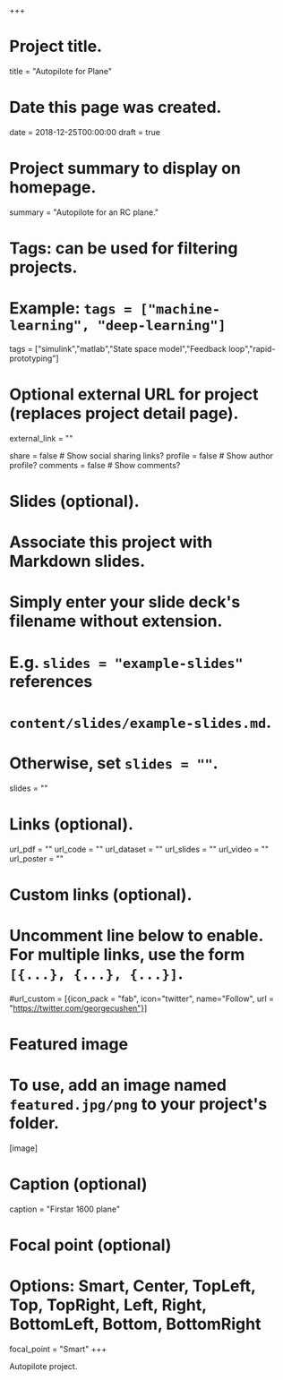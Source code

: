 +++
# Project title.
title = "Autopilote for Plane"

# Date this page was created.
date = 2018-12-25T00:00:00
draft = true

# Project summary to display on homepage.
summary = "Autopilote for an RC plane."

# Tags: can be used for filtering projects.
# Example: `tags = ["machine-learning", "deep-learning"]`
tags = ["simulink","matlab","State space model","Feedback loop","rapid-prototyping"]

# Optional external URL for project (replaces project detail page).
external_link = ""


share = false  # Show social sharing links?
profile = false  # Show author profile?
comments = false  # Show comments?

# Slides (optional).
#   Associate this project with Markdown slides.
#   Simply enter your slide deck's filename without extension.
#   E.g. `slides = "example-slides"` references 
#   `content/slides/example-slides.md`.
#   Otherwise, set `slides = ""`.
slides = ""

# Links (optional).
url_pdf = ""
url_code = ""
url_dataset = ""
url_slides = ""
url_video = ""
url_poster = ""

# Custom links (optional).
#   Uncomment line below to enable. For multiple links, use the form `[{...}, {...}, {...}]`.
#url_custom = [{icon_pack = "fab", icon="twitter", name="Follow", url = "https://twitter.com/georgecushen"}]

# Featured image
# To use, add an image named `featured.jpg/png` to your project's folder. 
[image]
  # Caption (optional)
  caption = "Firstar 1600 plane"
  
  # Focal point (optional)
  # Options: Smart, Center, TopLeft, Top, TopRight, Left, Right, BottomLeft, Bottom, BottomRight
  focal_point = "Smart"
+++

Autopilote project.



